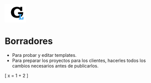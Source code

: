 ![Mi Logo](https://github.com/gabolopez90/gabolopez90.github.io/blob/master/img/GL.ico)

# Borradores
+ Para probar y editar templates. 
+ Para preparar los proyectos para los clientes, hacerles todos los cambios necesarios antes de publicarlos.

\[
 x = 1 + 2
\]
